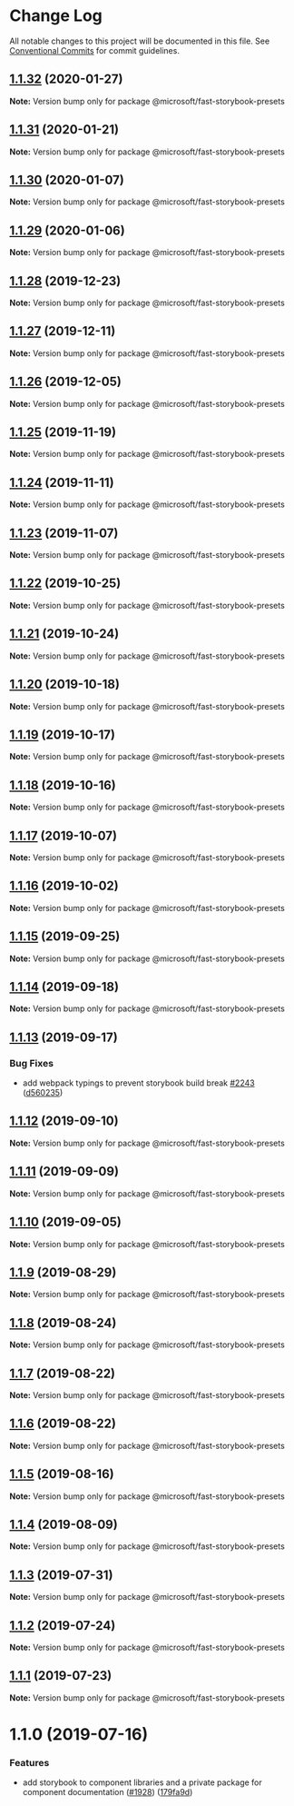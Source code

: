 # Change Log

All notable changes to this project will be documented in this file.
See [Conventional Commits](https://conventionalcommits.org) for commit guidelines.

## [1.1.32](https://github.com/Microsoft/fast-dna/compare/@microsoft/fast-storybook-presets@1.1.31...@microsoft/fast-storybook-presets@1.1.32) (2020-01-27)

**Note:** Version bump only for package @microsoft/fast-storybook-presets





## [1.1.31](https://github.com/Microsoft/fast-dna/compare/@microsoft/fast-storybook-presets@1.1.30...@microsoft/fast-storybook-presets@1.1.31) (2020-01-21)

**Note:** Version bump only for package @microsoft/fast-storybook-presets





## [1.1.30](https://github.com/Microsoft/fast-dna/compare/@microsoft/fast-storybook-presets@1.1.29...@microsoft/fast-storybook-presets@1.1.30) (2020-01-07)

**Note:** Version bump only for package @microsoft/fast-storybook-presets





## [1.1.29](https://github.com/Microsoft/fast-dna/compare/@microsoft/fast-storybook-presets@1.1.28...@microsoft/fast-storybook-presets@1.1.29) (2020-01-06)

**Note:** Version bump only for package @microsoft/fast-storybook-presets





## [1.1.28](https://github.com/Microsoft/fast-dna/compare/@microsoft/fast-storybook-presets@1.1.27...@microsoft/fast-storybook-presets@1.1.28) (2019-12-23)

**Note:** Version bump only for package @microsoft/fast-storybook-presets





## [1.1.27](https://github.com/Microsoft/fast-dna/compare/@microsoft/fast-storybook-presets@1.1.26...@microsoft/fast-storybook-presets@1.1.27) (2019-12-11)

**Note:** Version bump only for package @microsoft/fast-storybook-presets





## [1.1.26](https://github.com/Microsoft/fast-dna/compare/@microsoft/fast-storybook-presets@1.1.25...@microsoft/fast-storybook-presets@1.1.26) (2019-12-05)

**Note:** Version bump only for package @microsoft/fast-storybook-presets





## [1.1.25](https://github.com/Microsoft/fast-dna/compare/@microsoft/fast-storybook-presets@1.1.24...@microsoft/fast-storybook-presets@1.1.25) (2019-11-19)

**Note:** Version bump only for package @microsoft/fast-storybook-presets





## [1.1.24](https://github.com/Microsoft/fast-dna/compare/@microsoft/fast-storybook-presets@1.1.23...@microsoft/fast-storybook-presets@1.1.24) (2019-11-11)

**Note:** Version bump only for package @microsoft/fast-storybook-presets





## [1.1.23](https://github.com/Microsoft/fast-dna/compare/@microsoft/fast-storybook-presets@1.1.22...@microsoft/fast-storybook-presets@1.1.23) (2019-11-07)

**Note:** Version bump only for package @microsoft/fast-storybook-presets





## [1.1.22](https://github.com/Microsoft/fast-dna/compare/@microsoft/fast-storybook-presets@1.1.21...@microsoft/fast-storybook-presets@1.1.22) (2019-10-25)

**Note:** Version bump only for package @microsoft/fast-storybook-presets





## [1.1.21](https://github.com/Microsoft/fast-dna/compare/@microsoft/fast-storybook-presets@1.1.20...@microsoft/fast-storybook-presets@1.1.21) (2019-10-24)

**Note:** Version bump only for package @microsoft/fast-storybook-presets





## [1.1.20](https://github.com/Microsoft/fast-dna/compare/@microsoft/fast-storybook-presets@1.1.19...@microsoft/fast-storybook-presets@1.1.20) (2019-10-18)

**Note:** Version bump only for package @microsoft/fast-storybook-presets





## [1.1.19](https://github.com/Microsoft/fast-dna/compare/@microsoft/fast-storybook-presets@1.1.18...@microsoft/fast-storybook-presets@1.1.19) (2019-10-17)

**Note:** Version bump only for package @microsoft/fast-storybook-presets





## [1.1.18](https://github.com/Microsoft/fast-dna/compare/@microsoft/fast-storybook-presets@1.1.17...@microsoft/fast-storybook-presets@1.1.18) (2019-10-16)

**Note:** Version bump only for package @microsoft/fast-storybook-presets





## [1.1.17](https://github.com/Microsoft/fast-dna/compare/@microsoft/fast-storybook-presets@1.1.16...@microsoft/fast-storybook-presets@1.1.17) (2019-10-07)

**Note:** Version bump only for package @microsoft/fast-storybook-presets





## [1.1.16](https://github.com/Microsoft/fast-dna/compare/@microsoft/fast-storybook-presets@1.1.15...@microsoft/fast-storybook-presets@1.1.16) (2019-10-02)

**Note:** Version bump only for package @microsoft/fast-storybook-presets





## [1.1.15](https://github.com/Microsoft/fast-dna/compare/@microsoft/fast-storybook-presets@1.1.14...@microsoft/fast-storybook-presets@1.1.15) (2019-09-25)

**Note:** Version bump only for package @microsoft/fast-storybook-presets





## [1.1.14](https://github.com/Microsoft/fast-dna/compare/@microsoft/fast-storybook-presets@1.1.13...@microsoft/fast-storybook-presets@1.1.14) (2019-09-18)

**Note:** Version bump only for package @microsoft/fast-storybook-presets





## [1.1.13](https://github.com/Microsoft/fast-dna/compare/@microsoft/fast-storybook-presets@1.1.12...@microsoft/fast-storybook-presets@1.1.13) (2019-09-17)


### Bug Fixes

* add webpack typings to prevent storybook build break [#2243](https://github.com/Microsoft/fast-dna/issues/2243) ([d560235](https://github.com/Microsoft/fast-dna/commit/d560235))





## [1.1.12](https://github.com/Microsoft/fast-dna/compare/@microsoft/fast-storybook-presets@1.1.11...@microsoft/fast-storybook-presets@1.1.12) (2019-09-10)

**Note:** Version bump only for package @microsoft/fast-storybook-presets





## [1.1.11](https://github.com/Microsoft/fast-dna/compare/@microsoft/fast-storybook-presets@1.1.10...@microsoft/fast-storybook-presets@1.1.11) (2019-09-09)

**Note:** Version bump only for package @microsoft/fast-storybook-presets





## [1.1.10](https://github.com/Microsoft/fast-dna/compare/@microsoft/fast-storybook-presets@1.1.9...@microsoft/fast-storybook-presets@1.1.10) (2019-09-05)

**Note:** Version bump only for package @microsoft/fast-storybook-presets





## [1.1.9](https://github.com/Microsoft/fast-dna/compare/@microsoft/fast-storybook-presets@1.1.8...@microsoft/fast-storybook-presets@1.1.9) (2019-08-29)

**Note:** Version bump only for package @microsoft/fast-storybook-presets





## [1.1.8](https://github.com/Microsoft/fast-dna/compare/@microsoft/fast-storybook-presets@1.1.7...@microsoft/fast-storybook-presets@1.1.8) (2019-08-24)

**Note:** Version bump only for package @microsoft/fast-storybook-presets





## [1.1.7](https://github.com/Microsoft/fast-dna/compare/@microsoft/fast-storybook-presets@1.1.6...@microsoft/fast-storybook-presets@1.1.7) (2019-08-22)

**Note:** Version bump only for package @microsoft/fast-storybook-presets





## [1.1.6](https://github.com/Microsoft/fast-dna/compare/@microsoft/fast-storybook-presets@1.1.5...@microsoft/fast-storybook-presets@1.1.6) (2019-08-22)

**Note:** Version bump only for package @microsoft/fast-storybook-presets





## [1.1.5](https://github.com/Microsoft/fast-dna/compare/@microsoft/fast-storybook-presets@1.1.4...@microsoft/fast-storybook-presets@1.1.5) (2019-08-16)

**Note:** Version bump only for package @microsoft/fast-storybook-presets





## [1.1.4](https://github.com/Microsoft/fast-dna/compare/@microsoft/fast-storybook-presets@1.1.3...@microsoft/fast-storybook-presets@1.1.4) (2019-08-09)

**Note:** Version bump only for package @microsoft/fast-storybook-presets





## [1.1.3](https://github.com/Microsoft/fast-dna/compare/@microsoft/fast-storybook-presets@1.1.2...@microsoft/fast-storybook-presets@1.1.3) (2019-07-31)

**Note:** Version bump only for package @microsoft/fast-storybook-presets





## [1.1.2](https://github.com/Microsoft/fast-dna/compare/@microsoft/fast-storybook-presets@1.1.1...@microsoft/fast-storybook-presets@1.1.2) (2019-07-24)

**Note:** Version bump only for package @microsoft/fast-storybook-presets





## [1.1.1](https://github.com/Microsoft/fast-dna/compare/@microsoft/fast-storybook-presets@1.1.0...@microsoft/fast-storybook-presets@1.1.1) (2019-07-23)

**Note:** Version bump only for package @microsoft/fast-storybook-presets





# 1.1.0 (2019-07-16)


### Features

* add storybook to component libraries and a private package for component documentation ([#1928](https://github.com/Microsoft/fast-dna/issues/1928)) ([179fa9d](https://github.com/Microsoft/fast-dna/commit/179fa9d))
